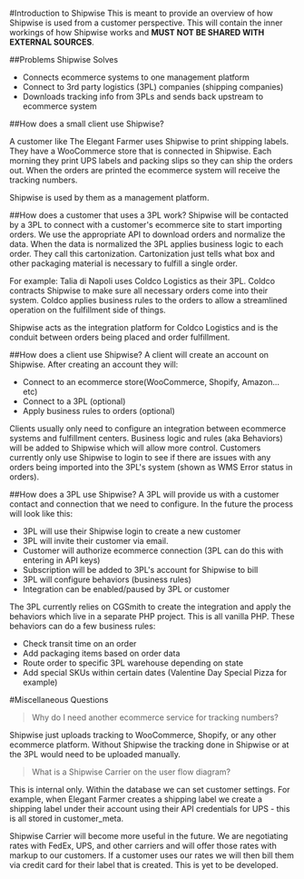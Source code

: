#Introduction to Shipwise
This is meant to provide an overview of how Shipwise is used from a customer perspective. This will contain the inner
workings of how Shipwise works and **MUST NOT BE SHARED WITH EXTERNAL SOURCES**.

##Problems Shipwise Solves
* Connects ecommerce systems to one management platform
* Connect to 3rd party logistics (3PL) companies (shipping companies)
* Downloads tracking info from 3PLs and sends back upstream to ecommerce system

##How does a small client use Shipwise?

A customer like The Elegant Farmer uses Shipwise to print shipping labels. They have a WooCommerce store that is 
connected in Shipwise. Each morning they print UPS labels and packing slips so they can ship the orders out. 
When the orders are printed the ecommerce system will receive the tracking numbers.

Shipwise is used by them as a management platform.

##How does a customer that uses a 3PL work?
Shipwise will be contacted by a 3PL to connect with a customer's ecommerce site to start importing orders. We use the 
appropriate API to download orders and normalize the data. When the data is normalized the 3PL applies business logic 
to each order. They call this cartonization. Cartonization just tells what box and other packaging material is necessary
to fulfill a single order.

For example: Talia di Napoli uses Coldco Logistics as their 3PL. Coldco contracts Shipwise to make sure all necessary 
orders come into their system. Coldco applies business rules to the orders to allow a streamlined operation on the 
fulfillment side of things.

Shipwise acts as the integration platform for Coldco Logistics and is the conduit between orders being placed and order 
fulfillment.

##How does a client use Shipwise?
A client will create an account on Shipwise. After creating an account they will:

* Connect to an ecommerce store(WooCommerce, Shopify, Amazon... etc)
* Connect to a 3PL (optional)
* Apply business rules to orders (optional)

Clients usually only need to configure an integration between ecommerce systems and fulfillment centers. 
Business logic and rules (aka Behaviors) will be added to Shipwise which will allow more control. Customers currently
only use Shipwise to login to see if there are issues with any orders being imported into the 3PL's system 
(shown as WMS Error status in orders).

##How does a 3PL use Shipwise?
A 3PL will provide us with a customer contact and connection that we need to configure. In the future the process will
look like this:

* 3PL will use their Shipwise login to create a new customer
* 3PL will invite their customer via email.
* Customer will authorize ecommerce connection (3PL can do this with entering in API keys)
* Subscription will be added to 3PL's account for Shipwise to bill
* 3PL will configure behaviors (business rules)
* Integration can be enabled/paused by 3PL or customer

The 3PL currently relies on CGSmith to create the integration and apply the behaviors which live in a separate PHP 
project. This is all vanilla PHP. These behaviors can do a few business rules:

* Check transit time on an order
* Add packaging items based on order data
* Route order to specific 3PL warehouse depending on state
* Add special SKUs within certain dates (Valentine Day Special Pizza for example)

#Miscellaneous Questions

> Why do I need another ecommerce service for tracking numbers?

Shipwise just uploads tracking to WooCommerce, Shopify, or any other ecommerce platform. Without Shipwise the tracking 
done in Shipwise or at the 3PL would need to be uploaded manually.

> What is a Shipwise Carrier on the user flow diagram?

This is internal only. Within the database we can set customer settings. For example, when Elegant Farmer creates a 
shipping label we create a shipping label under their account using their API credentials for UPS - this is all stored 
in customer_meta.

Shipwise Carrier will become more useful in the future. We are negotiating rates with FedEx, UPS, and other carriers 
and will offer those rates with markup to our customers. If a customer uses our rates we will then bill them via credit 
card for their label that is created. This is yet to be developed.